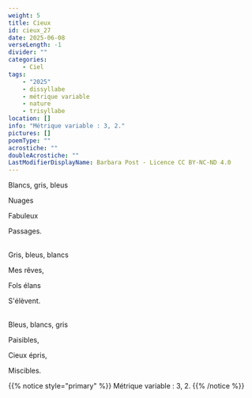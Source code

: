 ```yaml
---
weight: 5
title: Cieux
id: cieux_27
date: 2025-06-08
verseLength: -1
divider: ""
categories:
    - Ciel
tags:
    - "2025"
    - dissyllabe
    - métrique variable
    - nature
    - trisyllabe
location: []
info: "Métrique variable : 3, 2."
pictures: []
poemType: ""
acrostiche: ""
doubleAcrostiche: ""
LastModifierDisplayName: Barbara Post - Licence CC BY-NC-ND 4.0
---
```

Blancs, gris, bleus

Nuages

Fabuleux

Passages.

 \
Gris, bleus, blancs

Mes rêves,

Fols élans

S'élèvent.

 \
Bleus, blancs, gris

Paisibles,

Cieux épris,

Miscibles.

{{% notice style="primary" %}}
Métrique variable : 3, 2.
{{% /notice %}}